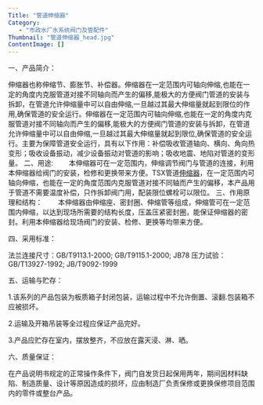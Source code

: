 ```yaml
---
Title: "管道伸缩器"
Category:
   - "市政水厂水系统阀门及管配件"
Thumbnail: "管道伸缩器_head.jpg"
ContentImage: []
---
```

一、产品简介：

伸缩器也称伸缩节、膨胀节、补偿器。伸缩器在一定范围内可轴向伸缩,也能在一定的角度内克服管道对接不同轴向而产生的偏移,能极大的方便阀门管道的安装与拆卸，在管道允许伸缩量中可以自由伸缩,一旦越过其最大伸缩量就起到限位的作用,确保管道的安全运行。伸缩器在一定范围内可轴向伸缩,也能在一定的角度内克服管道对接不同轴向而产生的偏移,能极大的方便阀门管道的安装与拆卸，在管道允许伸缩量中可以自由伸缩,一旦越过其最大伸缩量就起到限位,确保管道的安全运行。主要为保障管道安全运行，具有以下作用：补偿吸收管道轴向、横向、角向热变形；吸收设备振动，减少设备振动对管道的影响；吸收地震、地陷对管道的变形量。
二、用途:
　　本伸缩器可在一定范围内，伸缩调节阀门与管道的连接，利用本伸缩器给阀门的安装，检修和更换带来方便。TSX管道[伸缩器](http://www.lkfm.net/ProductShow_572.html)，在一定范围内可轴向伸缩，也能在一定的角度范围内克服管道对接不同轴而产生的偏移，本产品用于管道不需要温度补偿，只作拆卸阀门用，配装限位螺栓可以限位。
三、作用原理和结构：
　　本伸缩器由伸缩座、密封圈、伸缩管等组成，伸缩管可在一定范围内伸缩，以达到现场所需要的结构长度，压盖压紧密封圈，能保证伸缩器的密封。利用本伸缩器给现场阀门的安装、检修、更换等均带来方便。

四、采用标准：

法兰连接尺寸：GB/T9113.1-2000; GB/T9115.1-2000; JB78
压力试验：GB/T13927-1992; JB/T9092-1999

五、运输与贮存：

1.该系列的产品包装为板质箱子封闭包装，运输过程中不允许倒置、滚翻.包装箱不应被损坏。

2.运输及开箱吊装等全过程应保证产品完好。

3.产品应贮存在室内，摆放整齐，不应放在露天浸、淋、晒。

六、质量保证：

在产品说明书规定的正常操作条件下，阀门自发货日起保用两年，期间因材料缺陷、制造质量、设计等原因造成的损坏，应由制造厂负责保修或更换保修项目范围内的零件或整台产品。


